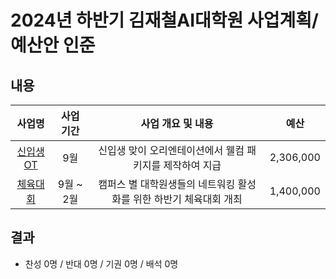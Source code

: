 2024년 하반기 김재철AI대학원 사업계획/예산안 인준
===

## 내용
| 사업명                                        | 사업 기간 | 사업 개요 및 내용                                                                  | 예산         |
|:-----------------------------------------------:|:-----------:|:-----------------------------------------------------------------------------:|:------------:|
| [신입생 OT](R-agenda08/AI_신입생OT.md)        | 9월 | 신입생 맞이 오리엔테이션에서 웰컴 패키지를 제작하여 지급  | 2,306,000 |  
| [체육대회](R-agenda08/AI_체육대회.md)                    | 9월 ~ 2월 | 캠퍼스 별 대학원생들의 네트워킹 활성화를 위한 하반기 체육대회 개최  |1,400,000  |

## 결과
- 찬성 0명 / 반대 0명 / 기권 0명 / 배석 0명